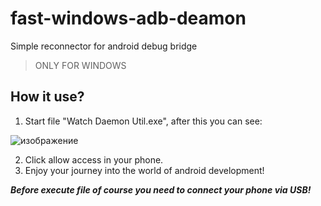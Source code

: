 # fast-windows-adb-deamon
Simple reconnector for android debug bridge

> ONLY FOR WINDOWS

## How it use?

1. Start file "Watch Daemon Util.exe", after this you can see:

![изображение](https://user-images.githubusercontent.com/49593416/166433892-876ce746-ca1d-4b3e-a9cc-2a73e9e852b9.png)

2. Click allow access in your phone.
3. Enjoy your journey into the world of android development!

***Before execute file of course you need to connect your phone via USB!***
